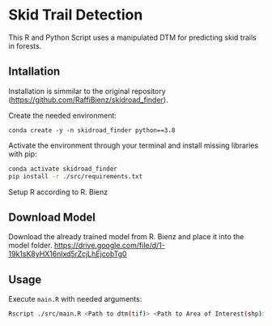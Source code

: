 # Skid Trail Detection

This R and Python Script uses a manipulated DTM for predicting skid trails in forests.

## Intallation

Installation is simmilar to the original repository (https://github.com/RaffiBienz/skidroad_finder).

Create the needed environment:
```
conda create -y -n skidroad_finder python==3.8
```

Activate the environment through your terminal and install missing libraries with pip:
```bash
conda activate skidroad_finder
pip install -r ./src/requirements.txt
```

Setup R according to R. Bienz

## Download Model

Download the already trained model from R. Bienz and place it into the model folder.
https://drive.google.com/file/d/1-19k1sK8yHX16nlxd5rZcjLhEjcobTg0

## Usage

Execute `main.R` with needed arguments:
```bash
Rscript ./src/main.R <Path to dtm(tif)> <Path to Area of Interest(shp)>
```



